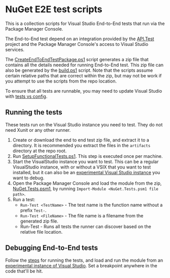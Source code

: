 # NuGet E2E test scripts

This is a collection scripts for Visual Studio End-to-End tests that run via the Package Manager Console.

The End-to-End test depend on an integration provided by the [API.Test](./../../test/TestExtensions/API.Test/API.Test.csproj) project and the Package Manager Console's access to Visual Studio services.

The [CreateEndToEndTestPackage.ps1](./../cibuild/CreateEndToEndTestPackage.ps1) script generates a zip file that contains all the details needed for running End-to-End test. This zip file can also be generated by the [build.ps1](./../../build.ps1) script.
Note that the scripts assume certain relative paths that are correct within the zip, but may not be work if you attempt to use the scripts from the repo location.

To ensure that all tests are runnable, you may need to update Visual Studio with [tests vs config](build\tests.dev17.vsconfig).

## Running the tests

These tests run on the Visual Studio instance you need to test. They do not need Xunit or any other runner.

1. Create or download the end to end test zip file, and extract it to a directory. It is recommended you extract the files in the `artifacts` directory at the repo root.
1. Run [SetupFunctionalTests.ps1](./SetupFunctionalTests.ps1). This step is executed once per machine.
1. Start the VisualStudio instance you want to test. This can be a regular VisualStudio instance, with or without a VSIX that you want to test installed, but it can also be an [experimental Visual Studio instance](./../../docs/debugging.md#debugging-and-testing-nuget-in-visual-studio) you want to debug.
1. Open the Package Manager Console and load the module from the zip, [NuGet.Tests.psm1](./../../test/EndToEnd/NuGet.Tests.psm1), by running `Import-Module <NuGet.Tests.psm1 file path>`.
1. Run a test:
    - `Run-Test <TestName>` - The test name is the function name without a prefix `Test-`.
    - `Run-Test <FileName>` - The file name is a filename from the generated zip file.
    - Run-Test - Runs all tests the runner can discover based on the relative file location.

## Debugging End-to-End tests

Follow the [steps](#running-the-tests) for running the tests, and load and run the module from an [experimental instance of Visual Studio](./../../docs/debugging.md#debugging-and-testing-nuget-in-visual-studio).
Set a breakpoint anywhere in the code that'll be hit.
